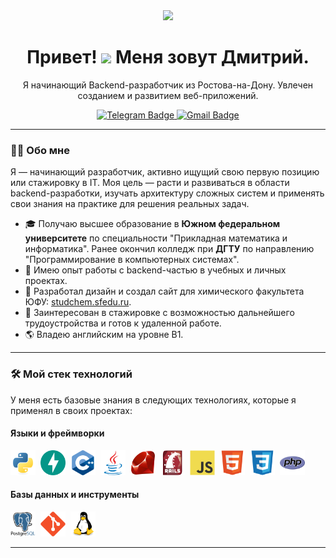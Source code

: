 <div id="header" align="center">
  <img src="https://media.giphy.com/media/LmNwrBhejkK9EFP504/giphy.gif" width="200"/>
  
  <h1>
    Привет! <img src="https://media.giphy.com/media/hvRJCLFzcasrR4ia7z/giphy.gif" width="30px"/> Меня зовут Дмитрий.
  </h1>
  <p>Я начинающий Backend-разработчик из Ростова-на-Дону. Увлечен созданием и развитием веб-приложений.</p>
  
  <div id="badges" align="center">
    <a href="https://t.me/dimonchester1">
      <img src="https://img.shields.io/badge/Telegram-blue?style=for-the-badge&logo=telegram&logoColor=white" alt="Telegram Badge"/>
    </a>
    <a href="mailto:dimonchester.tkachov@gmail.com">
      <img src="https://img.shields.io/badge/Gmail-D14836?style=for-the-badge&logo=gmail&logoColor=white" alt="Gmail Badge"/>
    </a>
  </div>
</div>

---

### :man_technologist: Обо мне

Я — начинающий разработчик, активно ищущий свою первую позицию или стажировку в IT. Моя цель — расти и развиваться в области backend-разработки, изучать архитектуру сложных систем и применять свои знания на практике для решения реальных задач.

* :mortar_board: Получаю высшее образование в **Южном федеральном университете** по специальности "Прикладная математика и информатика". Ранее окончил колледж при **ДГТУ** по направлению "Программирование в компьютерных системах".
* :rocket: Имею опыт работы с backend-частью в учебных и личных проектах.
* :art: Разработал дизайн и создал сайт для химического факультета ЮФУ: [studchem.sfedu.ru](https://studchem.sfedu.ru/).
* :seedling: Заинтересован в стажировке с возможностью дальнейшего трудоустройства и готов к удаленной работе.
* :earth_americas: Владею английским на уровне B1.

---

### :hammer_and_wrench: Мой стек технологий

У меня есть базовые знания в следующих технологиях, которые я применял в своих проектах:

<div>
  <h4>Языки и фреймворки</h4>
  <img src="https://raw.githubusercontent.com/devicons/devicon/master/icons/python/python-original.svg" title="Python" alt="Python" width="40" height="40"/>&nbsp;
  <img src="https://raw.githubusercontent.com/devicons/devicon/master/icons/fastapi/fastapi-original.svg" title="FastAPI" alt="FastAPI" width="40" height="40"/>&nbsp;
  <img src="https://raw.githubusercontent.com/devicons/devicon/master/icons/cplusplus/cplusplus-original.svg" title="C++" alt="C++" width="40" height="40"/>&nbsp;
  <img src="https://raw.githubusercontent.com/devicons/devicon/master/icons/java/java-original.svg" title="Java" alt="Java" width="40" height="40"/>&nbsp;
  <img src="https://raw.githubusercontent.com/devicons/devicon/master/icons/ruby/ruby-original.svg" title="Ruby" alt="Ruby" width="40" height="40"/>&nbsp;
  <img src="https://raw.githubusercontent.com/devicons/devicon/master/icons/rails/rails-original-wordmark.svg" title="Ruby on Rails" alt="Ruby on Rails" width="40" height="40"/>&nbsp;
  <img src="https://raw.githubusercontent.com/devicons/devicon/master/icons/javascript/javascript-original.svg" title="JavaScript" alt="JavaScript" width="40" height="40"/>&nbsp;
  <img src="https://raw.githubusercontent.com/devicons/devicon/master/icons/html5/html5-original.svg" title="HTML5" alt="HTML" width="40" height="40"/>&nbsp;
  <img src="https://raw.githubusercontent.com/devicons/devicon/master/icons/css3/css3-original.svg" title="CSS3" alt="CSS" width="40" height="40"/>&nbsp;
  <img src="https://raw.githubusercontent.com/devicons/devicon/master/icons/php/php-original.svg" title="PHP" alt="PHP" width="40" height="40"/>&nbsp;
  
  <h4>Базы данных и инструменты</h4>
  <img src="https://raw.githubusercontent.com/devicons/devicon/master/icons/postgresql/postgresql-original-wordmark.svg" title="SQL" alt="SQL" width="40" height="40"/>&nbsp;
  <img src="https://raw.githubusercontent.com/devicons/devicon/master/icons/git/git-original.svg" title="Git" alt="Git" width="40" height="40"/>&nbsp;
  <img src="https://raw.githubusercontent.com/devicons/devicon/master/icons/linux/linux-original.svg" title="Linux" alt="Linux" width="40" height="40"/>&nbsp;
</div>

---
